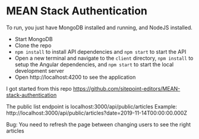 # MEAN Stack Authentication

To run, you just have MongoDB installed and running, and NodeJS installed.

* Start MongoDB
* Clone the repo
* `npm install` to install API dependencies and `npm start` to start the API
* Open a new terminal and navigate to the `client` directory, `npm install` to setup the Angular dependencies, and `npm start` to start the local development server
* Open http://localhost:4200 to see the application


I got started from this repo https://github.com/sitepoint-editors/MEAN-stack-authentication

The public list endpoint is localhost:3000/api/public/articles
Example: http://localhost:3000/api/public/articles?date=2019-11-14T00:00:00.000Z

Bug: You need to refresh the page between changing users to see the right articles

